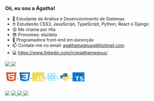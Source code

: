 ### Oii, eu sou a Ágatha!

- 🔭 Estudante de Análise e Desenvolvimento de Sistemas
- 🤓 Estudando CSS3, JavaScript, TypeScript, Python, React e Django
- 😝 Me chame por Hta
- 😎 Pronomes: ela/dela
- 👾 Programadora front-end em ascenção
- 📫 Contate-me no email: agathamagnusg@hotmail.com
- 💻 https://www.linkedin.com/in/agathamagnus/

 <div>
  <a href="https://github.com/htamagnus">
  <img height="180em" src="https://github-readme-stats.vercel.app/api?username=htamagnus&show_icons=true&theme=dracula&include_all_commits=true&count_private=true"/>
  <img height="180em" src="https://github-readme-stats.vercel.app/api/top-langs/?username=htamagnus&layout=compact&langs_count=7&theme=dracula"/>
</div>
  <div style="display: inline_block"><br>
  <img align="center" alt="hta-HTML" height="30" width="40" src="https://raw.githubusercontent.com/devicons/devicon/master/icons/html5/html5-original.svg">
  <img align="center" alt="hta-CSS" height="30" width="40" src="https://raw.githubusercontent.com/devicons/devicon/master/icons/css3/css3-original.svg">
  <img align="center" alt="hta-Js" height="30" width="40" src="https://raw.githubusercontent.com/devicons/devicon/master/icons/javascript/javascript-plain.svg">
  <img align="center" alt="hta-React" height="30" width="40" src="https://raw.githubusercontent.com/devicons/devicon/master/icons/react/react-original.svg">
  <img align="center" alt="hta-Python" height="30" width="40" src="https://raw.githubusercontent.com/devicons/devicon/master/icons/python/python-original.svg">
  <img align="center" alt="hta-TypeScript" height="30" width="40" src="https://raw.githubusercontent.com/devicons/devicon/master/icons/typescript/typescript-original.svg">

</div>
  
  ##
  
  <div> 
  <a href="https://www.instagram.com/agathamagnuss/" target="_blank"><img src="https://img.shields.io/badge/-Instagram-%23E4405F?style=for-the-badge&logo=instagram&logoColor=white" target="_blank"></a>
  <a href="https://www.linkedin.com/in/agathamagnus/" target="_blank"><img src="https://img.shields.io/badge/-LinkedIn-%230077B5?style=for-the-badge&logo=linkedin&logoColor=white" target="_blank">
  <a href="https://www.facebook.com/agatha.magnus.39" target="_blank"><img src="https://img.shields.io/badge/Facebook-1877F2?style=for-the-badge&logo=facebook&logoColor=white" target="_blank">
  <a href="https://open.spotify.com/user/2132zypy2iomd4rpaz52xkmby?si=1dcf8efaf09f42f7" target="_blank"><img src="https://img.shields.io/badge/Spotify-1ED760?&style=for-the-badge&logo=spotify&logoColor=white" target="_blank"></a>
  
  </div>
